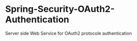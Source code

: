 # Spring-Security-OAuth2-Authentication
Server side Web Service for OAuth2 protocole authentication
